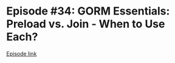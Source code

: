 # Episode #34: GORM Essentials: Preload vs. Join - When to Use Each?

[Episode link](https://www.codeheim.io/courses/Episode-34-GORM-Preload-vs-Joins-66286d2e405c061909c7962f)
